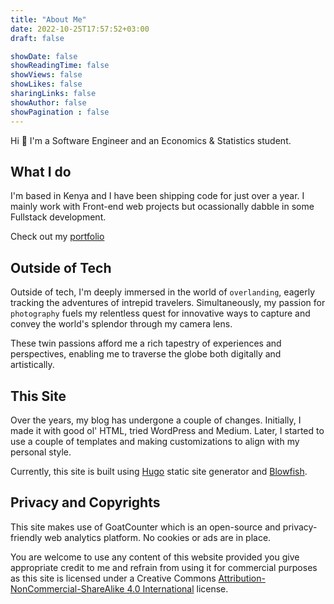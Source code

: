 ```yaml
---
title: "About Me"
date: 2022-10-25T17:57:52+03:00
draft: false

showDate: false
showReadingTime: false
showViews: false
showLikes: false
sharingLinks: false
showAuthor: false
showPagination : false
---
```


Hi 👋 I'm a Software Engineer and an Economics & Statistics student.

## What I do

I'm based in Kenya and I have been shipping code for just over a year. I mainly work with Front-end web projects but ocassionally dabble in some Fullstack development.

Check out my [portfolio](https://www.alexotara.tech/)

## Outside of Tech

Outside of tech, I'm deeply immersed in the world of `overlanding`, eagerly tracking the adventures of intrepid travelers. Simultaneously, my passion for `photography` fuels my relentless quest for innovative ways to capture and convey the world's splendor through my camera lens.

These twin passions afford me a rich tapestry of experiences and perspectives, enabling me to traverse the globe both digitally and artistically.

## This Site 

Over the years, my blog has undergone a couple of changes. Initially, I made it with good ol' HTML, tried WordPress and Medium. Later, I started to use a couple of templates and making customizations to align with my personal style.

Currently, this site is built using [Hugo][hugo] static site generator and [Blowfish][blowfish]. 

## Privacy and Copyrights

This site makes use of GoatCounter which is an open-source and privacy-friendly web analytics platform. No cookies or ads are in place.

You are welcome to use any content of this website provided you give appropriate credit to me and refrain from using it for commercial purposes as this site is licensed under a Creative Commons [Attribution-NonCommercial-ShareAlike 4.0 International](https://creativecommons.org/licenses/by-nc-sa/4.0/) license. 

<!-- organise alphabetically -->
[blowfish]: https://blowfish.page/ "A powerful, lightweight theme for Hugo built with Tailwind CSS."

[hugo]: https://gohugo.io/ "The world’s fastest framework for building websites"
